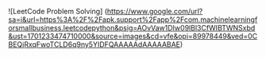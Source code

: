 ![LeetCode Problem Solving] (https://www.google.com/url?sa=i&url=https%3A%2F%2Fapk.support%2Fapp%2Fcom.machinelearningforsmallbusiness.leetcodepython&psig=AOvVaw1DIw09lBl3CfWIBTWNSxbd&ust=1701233474710000&source=images&cd=vfe&opi=89978449&ved=0CBEQjRxqFwoTCLD6q9ny5YIDFQAAAAAdAAAAABAE)

